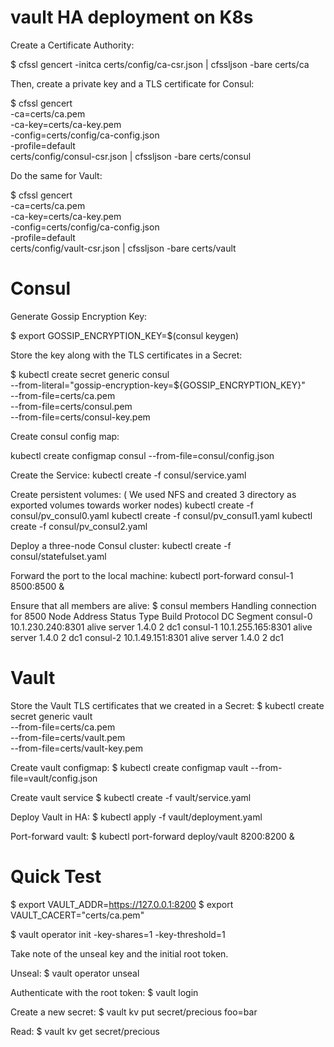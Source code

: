 # vault HA deployment on K8s

Create a Certificate Authority:

$ cfssl gencert -initca certs/config/ca-csr.json | cfssljson -bare certs/ca

Then, create a private key and a TLS certificate for Consul:

$ cfssl gencert \
    -ca=certs/ca.pem \
    -ca-key=certs/ca-key.pem \
    -config=certs/config/ca-config.json \
    -profile=default \
    certs/config/consul-csr.json | cfssljson -bare certs/consul

Do the same for Vault:

$ cfssl gencert \
    -ca=certs/ca.pem \
    -ca-key=certs/ca-key.pem \
    -config=certs/config/ca-config.json \
    -profile=default \
    certs/config/vault-csr.json | cfssljson -bare certs/vault

Consul
======
Generate Gossip Encryption Key:

$ export GOSSIP_ENCRYPTION_KEY=$(consul keygen)

Store the key along with the TLS certificates in a Secret:

$ kubectl create secret generic consul \
  --from-literal="gossip-encryption-key=${GOSSIP_ENCRYPTION_KEY}" \
  --from-file=certs/ca.pem \
  --from-file=certs/consul.pem \
  --from-file=certs/consul-key.pem

Create consul config map:

kubectl create configmap consul --from-file=consul/config.json

Create the Service:
kubectl create -f consul/service.yaml

Create persistent volumes: ( We used NFS and created 3 directory as exported volumes towards worker nodes)
kubectl create -f consul/pv_consul0.yaml
kubectl create -f consul/pv_consul1.yaml
kubectl create -f consul/pv_consul2.yaml

Deploy a three-node Consul cluster:
kubectl create -f consul/statefulset.yaml

Forward the port to the local machine:
kubectl port-forward consul-1 8500:8500 &

Ensure that all members are alive:
$ consul members
Handling connection for 8500
Node      Address            Status  Type    Build  Protocol  DC   Segment
consul-0  10.1.230.240:8301  alive   server  1.4.0  2         dc1  <all>
consul-1  10.1.255.165:8301  alive   server  1.4.0  2         dc1  <all>
consul-2  10.1.49.151:8301   alive   server  1.4.0  2         dc1  <all>

Vault
=====

Store the Vault TLS certificates that we created in a Secret:
$ kubectl create secret generic vault \
    --from-file=certs/ca.pem \
    --from-file=certs/vault.pem \
    --from-file=certs/vault-key.pem

Create vault configmap:
$ kubectl create configmap vault --from-file=vault/config.json

Create vault service
$ kubectl create -f vault/service.yaml

Deploy Vault in HA:
$ kubectl apply -f vault/deployment.yaml

Port-forward vault:
$ kubectl port-forward deploy/vault 8200:8200 &

Quick Test
==========

$ export VAULT_ADDR=https://127.0.0.1:8200
$ export VAULT_CACERT="certs/ca.pem"

$ vault operator init -key-shares=1 -key-threshold=1

Take note of the unseal key and the initial root token.

Unseal:
$ vault operator unseal

Authenticate with the root token:
$ vault login

Create a new secret:
$ vault kv put secret/precious foo=bar

Read:
$ vault kv get secret/precious





















